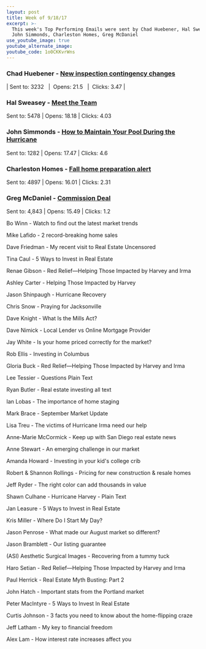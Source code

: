 ```yaml
---
layout: post
title: Week of 9/18/17
excerpt: >-
  This week's Top Performing Emails were sent by Chad Huebener, Hal Sweasey,
  John Simmonds, Charleston Homes, Greg McDaniel
use_youtube_image: true
youtube_alternate_image:
youtube_code: 1o0CKKvrWns
---
```



### Chad Huebener -&nbsp;[New inspection contingency changes](http://p0.vresp.com/tfChRr)

| Sent to: 3232 &nbsp; | &nbsp;Opens: 21.5 &nbsp; | &nbsp;Clicks: 3.47 |

### Hal Sweasey - [Meet the Team](http://p0.vresp.com/cTY7bb)

Sent to: 5478 | Opens: 18.18 | Clicks: 4.03

### John Simmonds -&nbsp;[How to Maintain Your Pool During the Hurricane](http://p0.vresp.com/9CsE1r)

Sent to: 1282 | Opens: 17.47 | Clicks: 4.6

### Charleston Homes -&nbsp;[Fall home preparation alert](http://p0.vresp.com/xmmKlT)

Sent to: 4897 | Opens: 16.01 | Clicks: 2.31

### Greg McDaniel -&nbsp;[Commission Deal](http://p0.vresp.com/36aoaX)

Sent to: 4,843 | Opens: 15.49 | Clicks: 1.2

Bo Winn - Watch to find out the latest market trends

Mike Lafido - 2 record-breaking home sales

Dave Friedman - My recent visit to Real Estate Uncensored

Tina Caul - 5 Ways to Invest in Real Estate

Renae Gibson - Red Relief—Helping Those Impacted by Harvey and Irma

Ashley Carter - Helping Those Impacted by Harvey

Jason Shinpaugh - Hurricane Recovery

Chris Snow - Praying for Jacksonville

Dave Knight - What Is the Mills Act?

Dave Nimick - Local Lender vs Online Mortgage Provider

Jay White - Is your home priced correctly for the market?

Rob Ellis - Investing in Columbus

Gloria Buck - Red Relief—Helping Those Impacted by Harvey and Irma

Lee Tessier - Questions Plain Text

Ryan Butler - Real estate investing all text

Ian Lobas - The importance of home staging

Mark Brace - September Market Update

Lisa Treu - The victims of Hurricane Irma need our help

Anne-Marie McCormick - Keep up with San Diego real estate news

Anne Stewart - An emerging challenge in our market

Amanda Howard - Investing in your kid's college crib

Robert & Shannon Rollings - Pricing for new construction & resale homes

Jeff Ryder - The right color can add thousands in value

Shawn Culhane - Hurricane Harvey - Plain Text

Jan Leasure - 5 Ways to Invest in Real Estate

Kris Miller - Where Do I Start My Day?

Jason Penrose - What made our August market so different?

Jason Bramblett - Our listing guarantee

(ASI) Aesthetic Surgical Images - Recovering from a tummy tuck

Haro Setian - Red Relief—Helping Those Impacted by Harvey and Irma

Paul Herrick - Real Estate Myth Busting: Part 2

John Hatch - Important stats from the Portland market

Peter MacIntyre - 5 Ways to Invest In Real Estate

Curtis Johnson - 3 facts you need to know about the home-flipping craze

Jeff Latham - My key to financial freedom

Alex Lam - How interest rate increases affect you